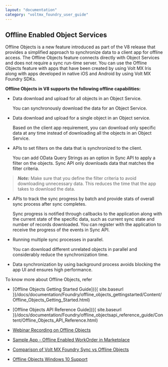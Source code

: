 ```yaml
---
layout: "documentation"
category: "voltmx_foundry_user_guide"
---
```

                              

  

Offline Enabled Object Services
-------------------------------

Offline Objects is a new feature introduced as part of the V8 release that provides a simplified approach to synchronize data to a client app for offline access. The Offline Objects feature connects directly with Object Services and does not require a sync run-time server. You can use the Offline Objects feature with apps that have been created by using Volt MX Iris along with apps developed in native iOS and Android by using Volt MX Foundry SDKs.

**Offline Objects in V8 supports the following offline capabilities:**

*   Data download and upload for all objects in an Object Service.
    
    You can synchronously download the data for an Object Service.
    
*   Data download and upload for a single object in an Object service.
    
    Based on the client app requirement, you can download only specific data at any time instead of downloading all the objects in an Object Service.
    
*   APIs to set filters on the data that is synchronized to the client.
    
    You can add OData Query Strings as an option in Sync API to apply a filter on the objects. Sync API only downloads data that matches the filter criteria.
    

> **_Note:_** Make sure that you define the filter criteria to avoid downloading unnecessary data. This reduces the time that the app takes to download the data.

*   APIs to track the sync progress by batch and provide stats of overall sync process after sync completes.
    
    Sync progress is notified through callbacks to the application along with the current state of the specific data, such as current sync state and number of records downloaded. You can register with the application to receive the progress of the events in Sync API.
    
*   Running multiple sync processes in parallel.
    
    You can download different unrelated objects in parallel and considerably reduce the synchronization time.
    
*   Data synchronization by using background process avoids blocking the app UI and ensures high performance.

To know more about Offline Objects, refer

*   [Offline Objects Getting Started Guide]({{ site.baseurl }}/docs/documentation/Foundry/offline_objects_gettingstarted/Content/Offline_Objects_Getting_Started.html)
*   [Offline Objects API Reference Guide]({{ site.baseurl }}/docs/documentation/Foundry/offline_objectsapi_reference_guide/Content/Offline_Objects_API_Reference.html)
*   [Webinar Recording on Offline Objects](https://support.hcltechsw.com/csm?id=kb_article&sysparm_article=KB0083698)
    
*   [Sample App - Offline Enabled WorkOrder in Marketplace](https://youtu.be/mw_OhdC3JxE)
    
*   [Comparison of Volt MX Foundry Sync vs Offline Objects](https://support.hcltechsw.com/csm?id=kb_article&sysparm_article=KB0083857)
    
*   [Offline Objects Windows 10 Support](https://support.hcltechsw.com/csm?id=kb_article&sysparm_article=KB0083640)
